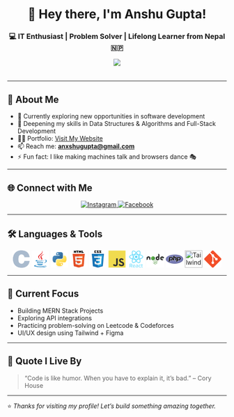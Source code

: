 

<h1 align="center">👋 Hey there, I'm Anshu Gupta!</h1>
<h3 align="center">💻 IT Enthusiast | Problem Solver | Lifelong Learner from Nepal 🇳🇵</h3>

<p align="center">
<img src="https://github.com/Anmol-Baranwal/Cool-GIFs-For-GitHub/assets/74038190/7d484dc9-68a9-4ee6-a767-aea59035c12d" width="800">
<br><br>

</p>

---

## 🚀 About Me
- 🔭 Currently exploring new opportunities in software development  
- 🌱 Deepening my skills in Data Structures & Algorithms and Full-Stack Development  
- 👨‍💻 Portfolio: [Visit My Website](https://anshugupta.onrender.com/)  
- 📫 Reach me: **anxshugupta@gmail.com**  
- ⚡ Fun fact: I like making machines talk and browsers dance 🎭

---

## 🌐 Connect with Me

<p align="center">
  <a href="https://www.instagram.com/maybe._anshu/" target="_blank">
    <img src="https://raw.githubusercontent.com/rahuldkjain/github-profile-readme-generator/master/src/images/icons/Social/instagram.svg" alt="Instagram" height="30" width="40" />
  </a>
  <a href="https://www.facebook.com/an.s.hu.864435" target="_blank">
    <img src="https://raw.githubusercontent.com/rahuldkjain/github-profile-readme-generator/master/src/images/icons/Social/facebook.svg" alt="Facebook" height="30" width="40" />
  </a>
</p>

---

## 🛠️ Languages & Tools

<p align="center">
  <img src="https://raw.githubusercontent.com/devicons/devicon/master/icons/c/c-original.svg" title="C" width="40" height="40" />
  <img src="https://raw.githubusercontent.com/devicons/devicon/master/icons/java/java-original.svg" title="Java" width="40" height="40" />
  <img src="https://raw.githubusercontent.com/devicons/devicon/master/icons/python/python-original.svg" title="Python" width="40" height="40" />
  <img src="https://raw.githubusercontent.com/devicons/devicon/master/icons/html5/html5-original-wordmark.svg" title="HTML5" width="40" height="40" />
  <img src="https://raw.githubusercontent.com/devicons/devicon/master/icons/css3/css3-original-wordmark.svg" title="CSS3" width="40" height="40" />
  <img src="https://raw.githubusercontent.com/devicons/devicon/master/icons/javascript/javascript-original.svg" title="JavaScript" width="40" height="40" />
  <img src="https://raw.githubusercontent.com/devicons/devicon/master/icons/react/react-original-wordmark.svg" title="React" width="40" height="40" />
  <img src="https://raw.githubusercontent.com/devicons/devicon/master/icons/nodejs/nodejs-original-wordmark.svg" title="Node.js" width="40" height="40" />
  <img src="https://raw.githubusercontent.com/devicons/devicon/master/icons/php/php-original.svg" title="PHP" width="40" height="40" />
  <img src="https://www.vectorlogo.zone/logos/tailwindcss/tailwindcss-icon.svg" title="Tailwind CSS" width="40" height="40" />
  <img src="https://raw.githubusercontent.com/devicons/devicon/master/icons/git/git-original.svg" title="Git" width="40" height="40" />

</p>

---

## 🔭 Current Focus

- Building MERN Stack Projects  
- Exploring API integrations  
- Practicing problem-solving on Leetcode & Codeforces  
- UI/UX design using Tailwind + Figma

---

## 💬 Quote I Live By

> “Code is like humor. When you have to explain it, it’s bad.” – Cory House

---

⭐ *Thanks for visiting my profile! Let’s build something amazing together.*
